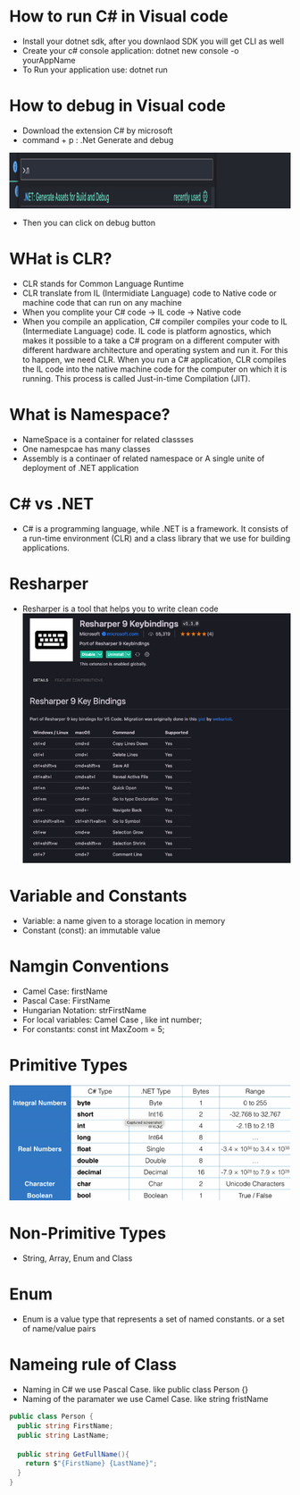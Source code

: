 # How to run C# in Visual code
- Install your dotnet sdk, after you downlaod SDK you will get CLI as well
- Create your c# console application: dotnet new console -o yourAppName
- To Run your application use: dotnet run

# How to debug in Visual code
- Download the extension C# by microsoft
- command + p : .Net Generate and debug
<img src="image.png" alt="Alt text" width="800" height="100"/>

- Then you can click on debug button

# WHat is CLR?
- CLR stands for Common Language Runtime
- CLR translate from IL (Intermidiate Language) code to Native code or machine code that can run on any machine
- When you complite your C# code -> IL code -> Native code
- When you compile an application, C# compiler compiles your code to IL (Intermediate Language) code. IL code is platform agnostics, which makes it possible to a take a C# program on a different computer with different hardware architecture and operating system and run it. For this to happen, we need CLR. When you run a C# application, CLR compiles the IL code into the native machine code for the computer on which it is running. This process is called Just-in-time Compilation (JIT).

# What is Namespace?
- NameSpace is a container for related classses
- One namespcae has many classes
- Assembly is a continaer of related namespace or A single unite of deployment of .NET application

# C# vs .NET
- C# is a programming language, while .NET is a framework. It consists of a run-time environment (CLR) and a class library that we use for building applications.

# Resharper
- Resharper is a tool that helps you to write clean code
![Alt text](image-1.png)

# Variable and Constants
- Variable: a name given to a storage location in memory
- Constant (const): an immutable value

# Namgin Conventions
- Camel Case: firstName
- Pascal Case: FirstName
- Hungarian Notation: strFirstName
- For local variables: Camel Case , like int number;
- For constants: const int MaxZoom = 5;

# Primitive Types
![Alt text](image-2.png)

# Non-Primitive Types
- String, Array, Enum and Class

# Enum
- Enum is a value type that represents a set of named constants. or a set of name/value pairs

# Nameing rule of Class
- Naming in C# we use Pascal Case. like public class Person {}
- Naming of the paramater we use Camel Case. like string fristName
```cs
public class Person {
  public string FirstName;
  public string LastName;

  public string GetFullName(){
    return $"{FirstName} {LastName}";
  }
}
```



